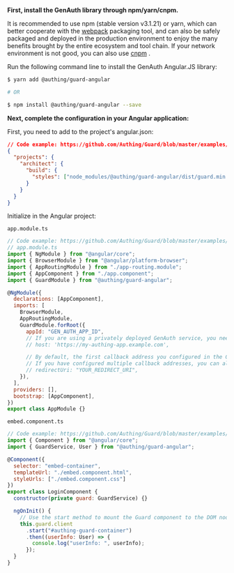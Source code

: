 **First, install the GenAuth library through npm/yarn/cnpm.**

It is recommended to use npm (stable version v3.1.21) or yarn, which can better cooperate with the [webpack](https://webpack.js.org/) packaging tool, and can also be safely packaged and deployed in the production environment to enjoy the many benefits brought by the entire ecosystem and tool chain.
If your network environment is not good, you can also use [cnpm](https://github.com/cnpm/cnpm) .

Run the following command line to install the GenAuth Angular.JS library:

```sh
$ yarn add @authing/guard-angular

# OR

$ npm install @authing/guard-angular --save
```

**Next, complete the configuration in your Angular application:**

First, you need to add to the project's angular.json:

```json
// Code example: https://github.com/Authing/Guard/blob/master/examples/guard-angular/normal/angular.json
{
  "projects": {
    "architect": {
      "build": {
        "styles": ["node_modules/@authing/guard-angular/dist/guard.min.css"]
      }
    }
  }
}
```

Initialize in the Angular project:

`app.module.ts`

```js
// Code example: https://github.com/Authing/Guard/blob/master/examples/guard-angular/normal/src/app/app.module.ts
// app.module.ts
import { NgModule } from "@angular/core";
import { BrowserModule } from "@angular/platform-browser";
import { AppRoutingModule } from "./app-routing.module";
import { AppComponent } from "./app.component";
import { GuardModule } from "@authing/guard-angular";

@NgModule({
  declarations: [AppComponent],
  imports: [
    BrowserModule,
    AppRoutingModule,
    GuardModule.forRoot({
      appId: "GEN_AUTH_APP_ID",
      // If you are using a privately deployed GenAuth service, you need to pass in a custom host, such as:
      // host: 'https://my-authing-app.example.com',

      // By default, the first callback address you configured in the GenAuth console will be used as the callback address for this authentication.
      // If you have configured multiple callback addresses, you can also specify them manually (this address also needs to be added to the "Login callback URL" of the application):
      // redirectUri: "YOUR_REDIRECT_URI",
    }),
  ],
  providers: [],
  bootstrap: [AppComponent],
})
export class AppModule {}
```

`embed.component.ts`

```js
// Code example: https://github.com/Authing/Guard/blob/master/examples/guard-angular/normal/src/app/pages/embed/embed.component.ts
import { Component } from "@angular/core";
import { GuardService, User } from "@authing/guard-angular";

@Component({
  selector: "embed-container",
  templateUrl: "./embed.component.html",
  styleUrls: ["./embed.component.css"]
})
export class LoginComponent {
  constructor(private guard: GuardService) {}

  ngOnInit() {
    // Use the start method to mount the Guard component to the DOM node you specify, and return userInfo after successful login
    this.guard.client
      .start("#authing-guard-container")
      .then((userInfo: User) => {
        console.log("userInfo: ", userInfo);
      });
  }
}
```
